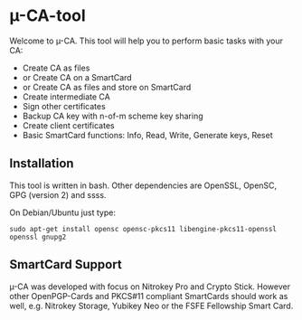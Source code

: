 µ-CA-tool
=========

Welcome to µ-CA.
This tool will help you to perform basic tasks with your CA:

* Create CA as files
* or Create CA on a SmartCard
* or Create CA as files and store on SmartCard
* Create intermediate CA
* Sign other certificates
* Backup CA key with n-of-m scheme key sharing
* Create client certificates
* Basic SmartCard functions: Info, Read, Write, Generate keys, Reset

Installation
------------
This tool is written in bash. Other dependencies are OpenSSL, OpenSC, GPG (version 2) and ssss.

On Debian/Ubuntu just type:

    sudo apt-get install opensc opensc-pkcs11 libengine-pkcs11-openssl openssl gnupg2

SmartCard Support
-----------------
µ-CA was developed with focus on Nitrokey Pro and Crypto Stick. However other OpenPGP-Cards and PKCS#11 compliant SmartCards should work as well, e.g. Nitrokey Storage, Yubikey Neo or the FSFE Fellowship Smart Card.
